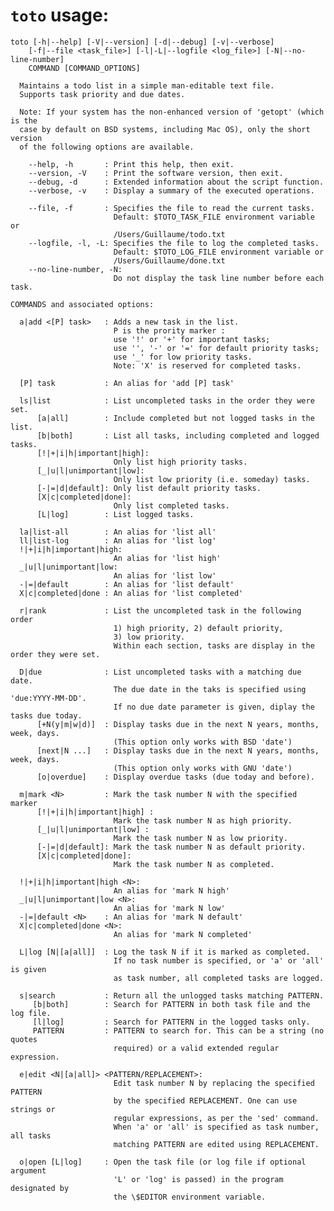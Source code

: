 `toto` usage:
=============

	toto [-h|--help] [-V|--version] [-d|--debug] [-v|--verbose]
	    [-f|--file <task_file>] [-l|-L|--logfile <log_file>] [-N|--no-line-number]
	    COMMAND [COMMAND_OPTIONS]

	  Maintains a todo list in a simple man-editable text file.
	  Supports task priority and due dates.

	  Note: If your system has the non-enhanced version of 'getopt' (which is the
	  case by default on BSD systems, including Mac OS), only the short version
	  of the following options are available.

	    --help, -h       : Print this help, then exit.
	    --version, -V    : Print the software version, then exit.
	    --debug, -d      : Extended information about the script function.
	    --verbose, -v    : Display a summary of the executed operations.

	    --file, -f       : Specifies the file to read the current tasks.
	                       Default: $TOTO_TASK_FILE environment variable or
	                       /Users/Guillaume/todo.txt
	    --logfile, -l, -L: Specifies the file to log the completed tasks.
	                       Default: $TOTO_LOG_FILE environment variable or
	                       /Users/Guillaume/done.txt
	    --no-line-number, -N:
	                       Do not display the task line number before each task.

	COMMANDS and associated options:

	  a|add <[P] task>   : Adds a new task in the list.
	                       P is the prority marker :
	                       use '!' or '+' for important tasks;
	                       use '', '-' or '=' for default priority tasks;
	                       use '_' for low priority tasks.
	                       Note: 'X' is reserved for completed tasks.

	  [P] task           : An alias for 'add [P] task'

	  ls|list            : List uncompleted tasks in the order they were set.
	      [a|all]        : Include completed but not logged tasks in the list.
	      [b|both]       : List all tasks, including completed and logged tasks.
	      [!|+|i|h|important|high]:
	                       Only list high priority tasks.
	      [_|u|l|unimportant|low]:
	                       Only list low priority (i.e. someday) tasks.
	      [-|=|d|default]: Only list default priority tasks.
	      [X|c|completed|done]:
	                       Only list completed tasks.
	      [L|log]        : List logged tasks.

	  la|list-all        : An alias for 'list all'
	  ll|list-log        : An alias for 'list log'
	  !|+|i|h|important|high:
	                       An alias for 'list high'
	  _|u|l|unimportant|low:
	                       An alias for 'list low'
	  -|=|default        : An alias for 'list default'
	  X|c|completed|done : An alias for 'list completed'

	  r|rank             : List the uncompleted task in the following order
	                       1) high priority, 2) default priority,
	                       3) low priority.
	                       Within each section, tasks are display in the order they were set.

	  D|due              : List uncompleted tasks with a matching due date.
	                       The due date in the taks is specified using 'due:YYYY-MM-DD'.
	                       If no due date parameter is given, diplay the tasks due today.
	      [+N(y|m|w|d)]  : Display tasks due in the next N years, months, week, days.
	                       (This option only works with BSD 'date')
	      [next|N ...]   : Display tasks due in the next N years, months, week, days.
	                       (This option only works with GNU 'date')
	      [o|overdue]    : Display overdue tasks (due today and before).

	  m|mark <N>         : Mark the task number N with the specified marker
	      [!|+|i|h|important|high] :
	                       Mark the task number N as high priority.
	      [_|u|l|unimportant|low] :
	                       Mark the task number N as low priority.
	      [-|=|d|default]: Mark the task number N as default priority.
	      [X|c|completed|done]:
	                       Mark the task number N as completed.

	  !|+|i|h|important|high <N>:
	                       An alias for 'mark N high'
	  _|u|l|unimportant|low <N>:
	                       An alias for 'mark N low'
	  -|=|default <N>    : An alias for 'mark N default'
	  X|c|completed|done <N>:
	                       An alias for 'mark N completed'

	  L|log [N|[a|all]]  : Log the task N if it is marked as completed.
	                       If no task number is specified, or 'a' or 'all' is given
	                       as task number, all completed tasks are logged.

	  s|search           : Return all the unlogged tasks matching PATTERN.
	     [b|both]        : Search for PATTERN in both task file and the log file.
	     [l|log]         : Search for PATTERN in the logged tasks only.
	     PATTERN         : PATTERN to search for. This can be a string (no quotes
	                       required) or a valid extended regular expression.

	  e|edit <N|[a|all]> <PATTERN/REPLACEMENT>:
	                       Edit task number N by replacing the specified PATTERN
	                       by the specified REPLACEMENT. One can use strings or
	                       regular expressions, as per the 'sed' command.
	                       When 'a' or 'all' is specified as task number, all tasks
	                       matching PATTERN are edited using REPLACEMENT.

	  o|open [L|log]     : Open the task file (or log file if optional argument
	                       'L' or 'log' is passed) in the program designated by
	                       the \$EDITOR environment variable.


